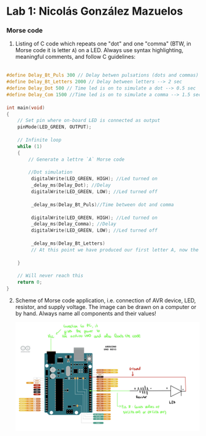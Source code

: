 # Lab 1: Nicolás González Mazuelos

### Morse code

1. Listing of C code which repeats one "dot" and one "comma" (BTW, in Morse code it is letter `A`) on a LED. Always use syntax highlighting, meaningful comments, and follow C guidelines:

```c

#define Delay_Bt_Puls 300 // Delay betwen pulsations (dots and commas) --> 0.3 sec
#define Delay_Bt_Letters 2000 // Delay between letters --> 2 sec
#define Delay_Dot 500 // Time led is on to simulate a dot --> 0.5 sec
#define Delay_Com 1500 //Time led is on to simulate a comma --> 1.5 sec

int main(void)
{
    // Set pin where on-board LED is connected as output
    pinMode(LED_GREEN, OUTPUT);

    // Infinite loop
    while (1)
    {
        // Generate a lettre `A` Morse code

        //Dot simulation
         digitalWrite(LED_GREEN, HIGH); //Led turned on
         _delay_ms(Delay_Dot); //Delay
         digitalWrite(LED_GREEN, LOW); //Led turned off

         _delay_ms(Delay_Bt_Puls)//Time between dot and comma

         digitalWrite(LED_GREEN, HIGH); //Led turned on
         _delay_ms(Delay_Comma); //Delay
         digitalWrite(LED_GREEN, LOW); //Led turned off

         _delay_ms(Delay_Bt_Letters) 
         // At this point we have produced our first letter A, now the led is off during 2 seconds and the process will start again to produce another A

    }

    // Will never reach this
    return 0;
}
```

2. Scheme of Morse code application, i.e. connection of AVR device, LED, resistor, and supply voltage. The image can be drawn on a computer or by hand. Always name all components and their values!

   ![](https://github.com/galahadn4/digital-electronics-2/blob/main/lab1-blink_arduino/unnamed.jpg)
